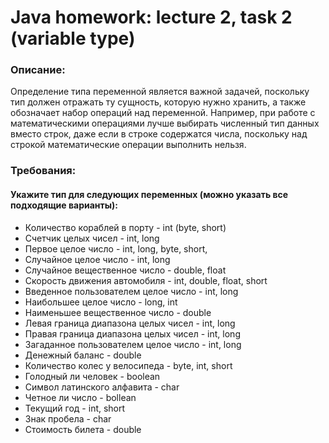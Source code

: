 # Java homework: lecture 2, task 2 (variable type)
### Описание:
Определение типа переменной является важной задачей, поскольку тип должен отражать ту сущность, которую нужно хранить,
а также обозначает набор операций над переменной. Например, при работе с математическими операциями лучше выбирать 
численный тип данных вместо строк, даже если в строке содержатся числа, поскольку над строкой математические операции
выполнить нельзя.
### Требования:
#### Укажите тип для следующих переменных (можно указать все подходящие варианты):
- Количество кораблей в порту -  int (byte, short)
- Счетчик целых чисел - int, long
- Первое целое число - int, long, byte, short,
- Случайное целое число - int, long
- Случайное вещественное число - double, float
- Скорость движения автомобиля - int, double, float, short
- Введенное пользователем целое число - int, long
- Наибольшее целое число - long, int
- Наименьшее вещественное число - double
- Левая граница диапазона целых чисел - int, long
- Правая граница диапазона целых чисел - int, long
- Загаданное пользователем целое число - int, long
- Денежный баланс - double
- Количество колес у велосипеда - byte, int, short
- Голодный ли человек - boolean
- Символ латинского алфавита - char
- Четное ли число - bollean
- Текущий год - int, short
- Знак пробела - char
- Стоимость билета - double
